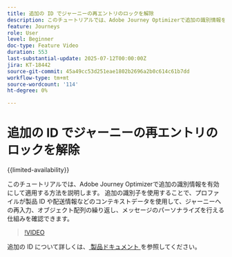 ```yaml
---
title: 追加の ID でジャーニーの再エントリのロックを解除
description: このチュートリアルでは、Adobe Journey Optimizerで追加の識別情報を有効にして適用する方法を説明します。 追加の識別子を使用することで、プロファイルが製品 ID や配送情報などのコンテキストデータを使用して、ジャーニーへの再入力、オブジェクト配列の繰り返し、メッセージのパーソナライズを行える仕組みを確認できます。
feature: Journeys
role: User
level: Beginner
doc-type: Feature Video
duration: 553
last-substantial-update: 2025-07-12T00:00:00Z
jira: KT-18442
source-git-commit: 45a49cc53d251eae1802b2696a2b0c614c61b7dd
workflow-type: tm+mt
source-wordcount: '114'
ht-degree: 0%

---
```



# 追加の ID でジャーニーの再エントリのロックを解除

{{limited-availability}}

このチュートリアルでは、Adobe Journey Optimizerで追加の識別情報を有効にして適用する方法を説明します。 追加の識別子を使用することで、プロファイルが製品 ID や配送情報などのコンテキストデータを使用して、ジャーニーへの再入力、オブジェクト配列の繰り返し、メッセージのパーソナライズを行える仕組みを確認できます。

>[!VIDEO](https://video.tv.adobe.com/v/3464793/?learn=on&enablevpops&captions=jpn)

追加の ID について詳しくは、[ 製品ドキュメント ](https://experienceleague.adobe.com/ja/docs/journey-optimizer/using/orchestrate-journeys/manage-journey/supplemental-identifier) を参照してください。
